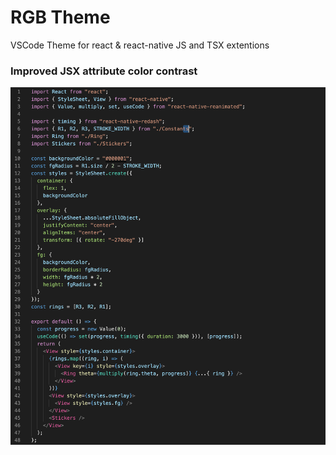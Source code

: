 # RGB Theme
VSCode Theme for react & react-native JS and TSX extentions

### Improved JSX attribute color contrast

![](https://github.com/grean/vscode-rgb-theme/blob/master/img/themePreview.png)

